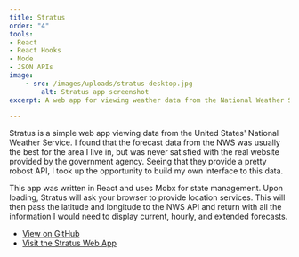 ```yaml
---
title: Stratus
order: "4"
tools:
- React
- React Hooks
- Node
- JSON APIs
image: 
	- src: /images/uploads/stratus-desktop.jpg
		alt: Stratus app screenshot
excerpt: A web app for viewing weather data from the National Weather Service

---
```

Stratus is a simple web app viewing data from the United States' National Weather Service. I found that the forecast data from the NWS was usually the best for the area I live in, but was never satisfied with the real website provided by the government agency. Seeing that they provide a pretty robost API, I took up the opportunity to build my own interface to this data.

This app was written in React and uses Mobx for state management. Upon loading, Stratus will ask your browser to provide location services. This will then pass the latitude and longitude to the NWS API and return with all the information I would need to display current, hourly, and extended forecasts.

* [View on GitHub](https://github.com/sts24/stratus-react)
* [Visit the Stratus Web App](https://stratusapp.netlify.app/)
